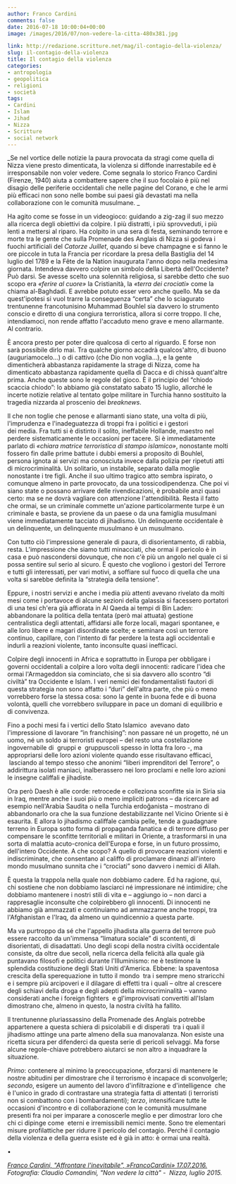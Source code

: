 ```yaml
---
author: Franco Cardini
comments: false
date: 2016-07-18 10:00:04+00:00
image: /images/2016/07/non-vedere-la-citta-480x381.jpg

link: http://redazione.scritture.net/mag/il-contagio-della-violenza/
slug: il-contagio-della-violenza
title: Il contagio della violenza
categories:
- antropologia
- geopolitica
- religioni
- società
tags:
- Cardini
- Islam
- Jihad
- Nizza
- Scritture
- social network
---
```


_Se nel vortice delle notizie la paura provocata da stragi come quella di Nizza viene presto dimenticata, la violenza si diffonde inarrestabile ed è irresponsabile non voler vedere. Come segnala lo storico Franco Cardini (Firenze, 1940) aiuta a combattere sapere che il suo focolaio è più nel disagio delle periferie occidentali che nelle pagine del Corano, e che le armi più efficaci non sono nelle bombe sui paesi già devastati ma nella collaborazione con le comunità musulmane. _



Ha agito come se fosse in un videogioco: guidando a zig-zag il suo mezzo alla ricerca degli obiettivi da colpire. I più distratti, i più sprovveduti, i più lenti a mettersi al riparo. Ha colpito in una sera di festa, seminando terrore e morte tra le gente che sulla Promenade des Anglais di Nizza si godeva i fuochi artificiali del _Catorze Juillet_, quando si beve champagne e si fanno le ore piccole in tuta la Francia per ricordare la presa della Bastiglia del 14 luglio del 1789 e la Fête de la Nation inaugurata l'anno dopo nella medesima giornata. Intendeva davvero colpire un simbolo della Libertà dell'Occidente? Può darsi. Se avesse scelto una solennità religiosa, si sarebbe detto che suo scopo era _«ferire al cuore»_ la Cristianità, la _«terra dei crociati»_ come la chiama al-Baghdadi. E avrebbe potuto esser vero anche quello. Ma se da quest'ipotesi si vuol trarre la conseguenza “certa” che lo sciagurato trentunenne francotunisino Muhammad Bouhlel sia davvero lo strumento conscio e diretto di una congiura terroristica, allora si corre troppo. Il che, intendiamoci, non rende affatto l'accaduto meno grave e meno allarmante. Al contrario.

È ancora presto per poter dire qualcosa di certo al riguardo. E forse non sarà possibile dirlo mai. Tra qualche giorno accadrà qualcos'altro, di buono (auguriamocelo…) o di cattivo (che Dio non voglia…), e la gente dimenticherà abbastanza rapidamente la strage di Nizza, come ha dimenticato abbastanza rapidamente quella di Dacca e di chissà quant'altre prima. Anche queste sono le regole del gioco. È il principio del “chiodo scaccia chiodo”: lo abbiamo già constatato sabato 15 luglio, allorché le incerte notizie relative al tentato golpe militare in Turchia hanno sostituito la tragedia nizzarda al proscenio dei _breaknews_.

Il che non toglie che penose e allarmanti siano state, una volta di più, l'imprudenza e l'inadeguatezza di troppi fra i politici e i gestori dei media. Fra tutti si è distinto il solito, ineffabile Hollande, maestro nel perdere sistematicamente le occasioni per tacere. Si è immediatamente parlato di _«chiara matrice terroristica di stampo islamico»_, nonostante molti fossero fin dalle prime battute i dubbi emersi a proposito di Bouhlel, persona ignota ai servizi ma conosciuta invece dalla polizia per ripetuti atti di microcriminalità. Un solitario, un instabile, separato dalla moglie nonostante i tre figli. Anche il suo ultimo tragico atto sembra ispirato, o comunque almeno in parte provocato, da una tossicodipendenza. Che poi vi siano state o possano arrivare delle rivendicazioni, è probabile anzi quasi certo: ma se ne dovrà vagliare con attenzione l'attendibilità. Resta il fatto che ormai, se un criminale commette un'azione particolarmente turpe è un criminale e basta, se proviene da un paese o da una famiglia musulmani viene immediatamente tacciato di jihadismo. Un delinquente occidentale è un delinquente, un delinquente musulmano è un musulmano.

Con tutto ciò l'impressione generale di paura, di disorientamento, di rabbia, resta. L'impressione che siamo tutti minacciati, che ormai il pericolo è in casa e può nascondersi dovunque, che non c'è più un angolo nel quale ci si possa sentire sul serio al sicuro. È questo che vogliono i gestori del Terrore e tutti gli interessati, per vari motivi, a soffiare sul fuoco di quella che una volta si sarebbe definita la “strategia della tensione”.

Eppure, i nostri servizi e anche i media più attenti avevano rivelato da molti mesi come i portavoce di alcune sezioni della galassia si facessero portatori di una tesi ch'era già affiorata in Al Qaeda ai tempi di Bin Laden: abbandonare la politica della tentata (però mai attuata) gestione centralistica degli attentati, affidarsi alle forze locali, magari spontanee, e alle loro libere e magari disordinate scelte; e seminare così un terrore continuo, capillare, con l'intento di far perdere la testa agli occidentali e indurli a reazioni violente, tanto inconsulte quasi inefficaci.

Colpire degli innocenti in Africa e soprattutto in Europa per obbligare i governi occidentali a colpire a loro volta degli innocenti: radicare l'idea che ormai l'Armageddon sia cominciato, che si sia davvero allo scontro “di civiltà” tra Occidente e Islam. I veri nemici dei fondamentalisti fautori di questa strategia non sono affatto i “duri” dell'altra parte, che più o meno vorrebbero forse la stessa cosa: sono la gente in buona fede e di buona volontà, quelli che vorrebbero sviluppare in pace un domani di equilibrio e di convivenza.

Fino a pochi mesi fa i vertici dello Stato Islamico  avevano dato l'impressione di lavorare “in franchising”: non passare né un progetto, né un uomo, né un soldo ai terroristi europei – del resto una costellazione ingovernabile di  gruppi e  gruppuscoli spesso in lotta fra loro -, ma appropriarsi delle loro azioni violente quando esse risultavano efficaci,  lasciando al tempo stesso che anonimi “liberi imprenditori del Terrore”, o addirittura isolati maniaci, inalberassero nei loro proclami e nelle loro azioni le insegne califfali e jihadiste.

Ora però Daesh è alle corde: retrocede e colleziona sconfitte sia in Siria sia in Iraq, mentre anche i suoi più o meno impliciti patrons – da ricercare ad esempio nell'Arabia Saudita o nella Turchia erdoğanista – mostrano di abbandonarlo ora che la sua funzione destabilizzante nel Vicino Oriente si è esaurita. E allora lo jihadismo califfale cambia pelle, tende a guadagnare terreno in Europa sotto forma di propaganda fanatica e di terrore diffuso per compensare le sconfitte territoriali e militari in Oriente, a trasformarsi in una sorta di malattia acuto-cronica dell'Europa e forse, in un futuro prossimo, dell'intero Occidente. A che scopo? A quello di provocare reazioni violenti e indiscriminate, che consentano al califfo di proclamare dinanzi all'intero mondo musulmano sunnita che i “crociati” sono davvero i nemici di Allah.

È questa la trappola nella quale non dobbiamo cadere. Ed ha ragione, qui, chi sostiene che non dobbiamo lasciarci né impressionare né intimidire; che dobbiamo mantenere i nostri stili di vita e – aggiungo io – non darci a rappresaglie inconsulte che colpirebbero gli innocenti. Di innocenti ne abbiamo già ammazzati e continuiamo ad ammazzarne anche troppi, tra l'Afghanistan e l'Iraq, da almeno un quindicennio a questa parte.

Ma va purtroppo da sé che l'appello jihadista alla guerra del terrore può essere raccolto da un'immensa “limatura sociale” di scontenti, di disorientati, di disadattati. Uno degli scopi della nostra civiltà occidentale consiste, da oltre due secoli, nella ricerca della felicità alla quale già puntavano filosofi e politici durante l'Illuminismo: ne è testimone la splendida costituzione degli Stati Uniti d'America. Ebbene: la spaventosa crescita della sperequazione in tutto il mondo  tra i sempre meno straricchi e i sempre più arcipoveri e il dilagare di effetti tra i quali – oltre al crescere degli schiavi della droga e degli adepti della microcriminalità – vanno  considerati anche i foreign fighters  e gl'improvvisati convertiti all'Islam dimostrano che, almeno in questo, la nostra civiltà ha fallito.

Il trentunenne pluriassassino della Promenade des Anglais potrebbe appartenere a questa schiera di psicolabili e di disperati  tra i quali il jihadismo attinge una parte almeno della sua manovalanza. Non esiste una ricetta sicura per difenderci da questa serie di pericoli selvaggi. Ma forse alcune regole-chiave potrebbero aiutarci se non altro a inquadrare la situazione.

_Primo_: contenere al minimo la preoccupazione, sforzarsi di mantenere le nostre abitudini per dimostrare che il terrorismo è incapace di sconvolgerle; _secondo_, esigere un aumento del lavoro d'infiltrazione e d'intelligence  che è l'unico in grado di contrastare una strategia fatta di attentati (i terroristi non si combattono con i bombardamenti); _terzo_, intensificare tutte le occasioni d'incontro e di collaborazione con le comunità musulmane presenti fra noi per imparare a conoscerle meglio e per dimostrar loro che chi ci dipinge come  eterni e irremissibili nemici mente. Sono tre elementari misure profilattiche per ridurre il pericolo del contagio. Perché il contagio della violenza e della guerra esiste ed è già in atto: è ormai una realtà.

•

_[Franco Cardini, "Affrontare l'inevitabile", »FrancoCardini» 17.07.2016.](http://www.francocardini.it/minima-cardiniana-131/#more-460)_
_Fotografia: Claudio Comandini, "Non vedere la città" -  Nizza, luglio 2015._
